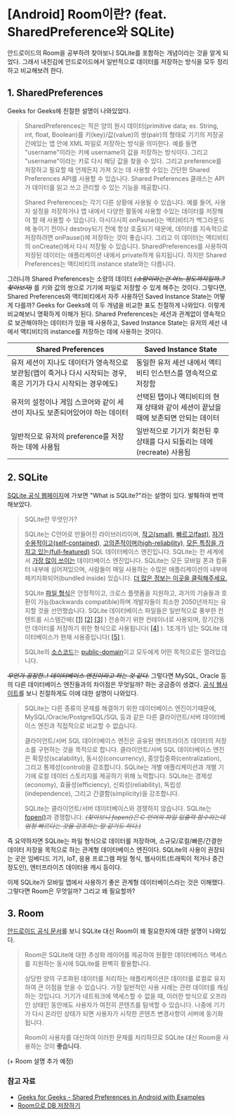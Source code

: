 # [Android] Room이란? (feat. SharedPreference와 SQLite)
안드로이드의 Room을 공부하려 찾아보니 SQLite를 포함하는 개념이라는 것을 알게 되었다. 그래서 내친김에 안드로이드에서 일반적으로 데이터를 저장하는 방식을 모두 정리하고 비교해보려 한다.

## 1. SharedPreferences
Geeks for Geeks에 친절한 설명이 나와있었다.

> SharedPreferences는 적은 양의 원시 데이터(primitive data; ex. String, int, float, Boolean)를 키(key)/값(value)의 쌍(pair)의 형태로 기기의 저장공간에있는 앱 안에 XML 파일로 저장하는 방식을 의미한다. 예를 들면 "username"이라는 키에 username의 값을 저장하는 방식이다. 그리고 "username"이라는 키로 다시 해당 값을 찾을 수 있다. 그리고 preference를 저장하고 필요할 때 언제든지 가져 오는 데 사용할 수있는 간단한 Shared Preferences API를 사용할 수 있습니다. Shared Preferences 클래스는 API가 데이터를 읽고 쓰고 관리할 수 있는 기능을 제공합니다.
> 
> Shared Preferences는 각기 다른 상황에 사용될 수 있습니다. 예를 들어, 사용자 설정을 저장하거나 앱 내에서 다양한 활동에 사용할 수있는 데이터를 저장해야 할 때 사용할 수 있습니다. 아시다시피 onPause()는 액티비티가 백그라운드에 놓이기 전이나 destroy되기 전에 항상 호출되기 때문에, 데이터를 지속적으로 저장하려면 onPause()에 저장하는 것이 좋습니다. 그리고 이 데이터는 액티비티의 onCreate()에서 다시 저장될 수 있습니다. SharedPreferences를 사용하여 저장된 데이터는 애플리케이션 내에서 private하게 유지됩니다. 하지만 Shared Preferences는 액티비티의 instance state와는 다릅니다. 

그러니까 Shared Preferences는 소량의 데이터 ~~*(소량이라는건 어느 정도까지일까..? 찾아보자)*~~ 를 키와 값의 쌍으로 기기에 파일로 저장할 수 있게 해주는 것이다. 그렇다면, Shared Preferences와 액티비티에서 자주 사용하던 Saved Instance State는 어떻게 다를까? Geeks for Geeks에 이 두 개념을 비교한 표도 친절하게 나와있다. 이렇게 비교해보니 명확하게 이해가 된다. Shared Preferences는 세션과 관계없이 영속적으로 보관해야하는 데이터가 있을 때 사용하고, Saved Instance State는 유저의 세선 내에서 액티비티의 instance를 저장하는 데에 사용하는 것이다.

| Shared Preferences                                                | Saved Instance State                            |
| ----------------------------------------------------------------- | ----------------------------------------------- |
| 유저 세션이 지나도 데이터가 영속적으로 보관됨(앱이 죽거나 다시 시작되는 경우, 혹은 기기가 다시 시작되는 경우에도) | 동일한 유저 세선 내에서 액티비티 인스턴스를 영속적으로 저장함              |
| 유저의 설정이나 게임 스코어와 같이 세션이 지나도 보존되어있어야 하는 데이터                        | 선택된 탭이나 액티비티의 현재 상태와 같이 세션이 끝났을 때에 보존되면 안되는 데이터 |
| 일반적으로 유저의 preference를 저장하는 데에 사용됨                                 | 일반적으로 기기가 회전된 후 상태를 다시 되돌리는 데에(recreate) 사용됨    |


## 2. SQLite
[SQLite 공식 웹페이지](https://sqlite.org/index.html)에 가보면 "What is SQLite?"라는 설명이 있다. 발췌하여 번역해보았다.

> SQLite란 무엇인가?
> 
> SQLite는 C언어로 만들어진 라이브러리이며, [작고(small)](https://sqlite.org/footprint.html), [빠르고(fast)](https://sqlite.org/fasterthanfs.html), [자가수용적이고(self-contained)](https://sqlite.org/selfcontained.html), [고의존적이며(high-reliability)](https://sqlite.org/hirely.html), [모든 특징을 가지고 있는(full-featured)](https://sqlite.org/fullsql.html) SQL 데이터베이스 엔진입니다. SQLite는 전 세계에서 [가장 많이 쓰이는](https://sqlite.org/mostdeployed.html) 데이터베이스 엔진입니다. SQLite는 모든 모바일 폰과 컴퓨터 내부에 심어져있으며, 사람들이 매일 사용하는 수많은 애플리케이션의 내부에 패키지화되어(bundled inside) 있습니다. [더 많은 정보는 이곳을 클릭해주세요.](https://sqlite.org/about.html)
>
> SQLite [파일 형식](https://sqlite.org/fileformat2.html)은 안정적이고, 크로스 플랫폼을 지원하고, 과거의 기술들과 호환이 가능(backwards compatible)하며 개발자들이 최소한 2050년까지는 유지할 것을 선언했습니다. SQLite 데이터베이스 파일들은 일반적으로 풍부한 컨텐트를 시스템간에( [[1]](https://sqlite.org/aff_short.html) [[2]](https://sqlite.org/sqlar.html) [[3]](https://sqlite.org/appfileformat.html) ) 전송하기 위한 컨테이너로 사용되며, 장기간동안 데이터를 저장하기 위한 형식으로 사용됩니다( [[4]](https://sqlite.org/locrsf.html) ). 1조개가 넘는 SQLite 데이터베이스가 현재 사용중입니다( [[5]](https://sqlite.org/mostdeployed.html) ).
> 
> SQLite의 [소스코드](https://sqlite.org/src)는 [public-domain](https://sqlite.org/copyright.html)이고 모두에게 어떤 목적으로든 열려있습니다.

~~*무언가 굉장한..! 데이터베이스 엔진이라고 하는 것 같다.*~~ 그렇다면 MySQL, Oracle 등의 다른 데이터베이스 엔진들과의 차이점은 무엇일까? 하는 궁금증이 생겼다. [공식 웹사이트](https://sqlite.org/whentouse.html)를 보니 친절하게도 이에 대한 설명이 나와있다. 

> SQLite는 다른 종류의 문제를 해결하기 위한 데이터베이스 엔진이기때문에, MySQL/Oracle/PostgreSQL/SQL 등과 같은 다른 클라이언트/서버 데이터베이스 엔진과 직접적으로 비교할 수 없습니다.
>  
> 클라이언트/서버 SQL 데이터베이스 엔진은 공유된 엔터프라이즈 데이터의 저장소를 구현하는 것을 목적으로 합니다. 클라이언트/서버 SQL 데이터베이스 엔진은 확장성(scalability), 동시성(concurrency), 중앙집중화(centralization), 그리고 통제성(control)을 강조합니다. SQLite는 개별 애플리케이션과 개별 기기에 로컬 데이터 스토리지를 제공하기 위해 노력합니다. SQLite는 경제성(economy), 효율성(efficiency), 신뢰성(reliability), 독립성(independence), 그리고 간결함(simplicity)을 강조합니다.
> 
> SQLite는 클라이언트/서버 데이터베이스와 경쟁하지 않습니다. SQLite는 [fopen()](http://man.he.net/man3/fopen)과 경쟁합니다. ~~*(찾아보니 fopen()은 C 언어의 파일 입출력 함수라는데 엄청 빠르다는 것을 강조하는 말 같기도 하다.)*~~

즉 요약하자면 SQLite는 파일 형식으로 데이터를 저장하며, 소규모/로컬/빠른/간결한 데이터 저장을 목적으로 하는 관계형 데이터베이스 엔진이다. SQLite의 사용이 권장되는 곳은 임베디드 기기, IoT, 응용 프로그램 파일 형식, 웹사이트(트래픽이 적거나 중간 정도인), 엔터프라이즈 데이터용 캐시 등이다.

이제 SQLite가 모바일 앱에서 사용하기 좋은 관계형 데이터베이스라는 것은 이해했다. 그렇다면 Room은 무엇일까? 그리고 왜 필요할까?

## 3. Room
[안드로이드 공식 문서](https://developer.android.com/training/data-storage/room/)를 보니 SQLite 대신 Room이 왜 필요한지에 대한 설명이 나와있다.

> Room은 SQLite에 대한 추상화 레이어를 제공하여 원활한 데이터베이스 액세스를 지원하는 동시에 SQLite를 완벽히 활용합니다. 
> 
> 상당한 양의 구조화된 데이터를 처리하는 애플리케이션은 데이터를 로컬로 유지하여 큰 이점을 얻을 수 있습니다. 가장 일반적인 사용 사례는 관련 데이터를 캐싱하는 것입니다. 기기가 네트워크에 액세스할 수 없을 때, 이러한 방식으로 오프라인 상태인 동안에도 사용자가 여전히 콘텐츠를 탐색할 수 있습니다. 나중에 기기가 다시 온라인 상태가 되면 사용자가 시작한 콘텐츠 변경사항이 서버에 동기화됩니다. 
> 
> Room이 사용자를 대신하여 이러한 문제를 처리하므로 SQLite 대신 Room을 사용하는 것이 **좋습니다.**

(+ Room 설명 추가 예정)

### 참고 자료
- [Geeks for Geeks - Shared Preferences in Android with Examples](https://www.geeksforgeeks.org/shared-preferences-in-android-with-examples/)
- [Room으로 DB 저장하기](https://blog.yena.io/studynote/2018/09/08/Android-Kotlin-Room.html)
